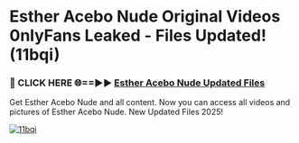 # Esther Acebo Nude Original Videos 0nlyFans Leaked - Files Updated! (11bqi)

<h3>🔴 CLICK HERE 🌐==►► <a href="https://tinyurl.com/y5r63du9" rel="nofollow">Esther Acebo Nude Updated Files</a></h3>

Get Esther Acebo Nude and all content. Now you can access all videos and pictures of Esther Acebo Nude. New Updated Files 2025!

[![11bqi](https://i.imgur.com/UVo9nyh.gif)](https://tinyurl.com/y5r63du9)